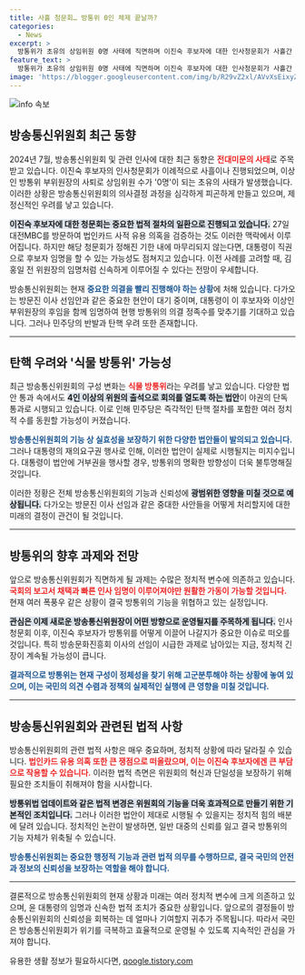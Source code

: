 ```yaml
---
title: 사흘 청문회… 방통위 0인 체제 끝날까?
categories:
  - News
excerpt: >
  방통위가 초유의 상임위원 0명 사태에 직면하며 이진숙 후보자에 대한 인사청문회가 사흘간 이어졌다. 인사청문보고서 채택이 지연될 경우, 대통령의 직권 임명 가능성도. 민주당은 임명 후 즉각 탄핵을 시사하며, 식물 방통위 우려가 커지고 있다. 클릭해 더 알아보세요!
feature_text: >
  방통위가 초유의 상임위원 0명 사태에 직면하며 이진숙 후보자에 대한 인사청문회가 사흘간 이어졌다. 인사청문보고서 채택이 지연될 경우, 대통령의 직권 임명 가능성도. 민주당은 임명 후 즉각 탄핵을 시사하며, 식물 방통위 우려가 커지고 있다. 클릭해 더 알아보세요!
image: 'https://blogger.googleusercontent.com/img/b/R29vZ2xl/AVvXsEixyZcFfHzMRdzZMjFBmAUKJYCLCGyLL1o632UiGVXcaFdKo_bkvkuCioo0uUKlGfBVcT3P84aROyZIXSBEx3Aw5nCQ3pTgDom1WDC4m8eifvWiAmWEEVb4x6G_l8C0QH225ldMjyaFvpxGEBGNO37VmDTDMHGhJPq73UglMfDca1-0aw/s1600/blogspot.png'
---
```


<p><img src="https://blogger.googleusercontent.com/img/b/R29vZ2xl/AVvXsEixyZcFfHzMRdzZMjFBmAUKJYCLCGyLL1o632UiGVXcaFdKo_bkvkuCioo0uUKlGfBVcT3P84aROyZIXSBEx3Aw5nCQ3pTgDom1WDC4m8eifvWiAmWEEVb4x6G_l8C0QH225ldMjyaFvpxGEBGNO37VmDTDMHGhJPq73UglMfDca1-0aw/s1600/blogspot.png" alt="info 속보" /></p>

<h2 data-ke-size="size26">방송통신위원회 최근 동향</h2>

<p data-ke-size="size16">2024년 7월, 방송통신위원회 및 관련 인사에 대한 최근 동향은 <b><span style="color: #ee2323;">전대미문의 사태</span></b>로 주목받고 있습니다. 이진숙 후보자의 인사청문회가 이례적으로 사흘이나 진행되었으며, 이상인 방통위 부위원장의 사퇴로 상임위원 수가 '0명'이 되는 초유의 사태가 발생했습니다. 이러한 상황은 방송통신위원회의 의사결정 과정을 심각하게 피곤하게 만들고 있으며, 제정신적인 우려를 낳고 있습니다.</p>

<p data-ke-size="size16"><b><span style="background-color: #21538527;">이진숙 후보자에 대한 청문회는 중요한 법적 절차의 일환으로 진행되고 있습니다.</span></b> 27일 대전MBC를 방문하여 법인카드 사적 유용 의혹을 검증하는 것도 이러한 맥락에서 이루어집니다. 하지만 해당 청문회가 정해진 기한 내에 마무리되지 않는다면, 대통령이 직권으로 후보자 임명을 할 수 있는 가능성도 점쳐지고 있습니다. 이전 사례를 고려할 때, 김홍일 전 위원장의 임명처럼 신속하게 이루어질 수 있다는 전망이 우세합니다.</p>

<p data-ke-size="size16">방송통신위원회는 현재 <b><span style="color: #1a5490;">중요한 의결을 빨리 진행해야 하는 상황</span></b>에 처해 있습니다. 다가오는 방문진 이사 선임안과 같은 중요한 현안이 대기 중이며, 대통령이 이 후보자와 이상인 부위원장의 후임을 함께 임명하여 현행 방통위의 의결 정족수를 맞추기를 기대하고 있습니다. 그러나 민주당의 반발과 탄핵 우려 또한 존재합니다.</p>

<hr>

<h2 data-ke-size="size26">탄핵 우려와 '식물 방통위' 가능성</h2>

<p data-ke-size="size16">최근 방송통신위원회의 구성 변화는 <b><span style="color: #ee2323;">식물 방통위</span></b>라는 우려를 낳고 있습니다. 다양한 법안 통과 속에서도 <b><span style="background-color: #21538527;">4인 이상의 위원의 출석으로 회의를 열도록 하는 법안</span></b>이 야권의 단독 통과로 시행되고 있습니다. 이로 인해 민주당은 즉각적인 탄핵 절차를 포함한 여러 정치적 수를 동원할 가능성이 커졌습니다.</p>

<p data-ke-size="size16"><b><span style="color: #1a5490;">방송통신위원회의 기능 상 실효성을 보장하기 위한 다양한 법안들이 발의되고 있습니다.</span></b> 그러나 대통령의 재의요구권 행사로 인해, 이러한 법안이 실제로 시행될지는 미지수입니다. 대통령이 법안에 거부권을 행사할 경우, 방통위의 명확한 방향성이 더욱 불투명해질 것입니다.</p>

<p data-ke-size="size16">이러한 정황은 전체 방송통신위원회의 기능과 신뢰성에 <b><span style="background-color: #21538527;">광범위한 영향을 미칠 것으로 예상됩니다.</span></b> 다가오는 방문진 이사 선임과 같은 중대한 사안들을 어떻게 처리할지에 대한 미래의 결정이 관건이 될 것입니다.</p>

<hr>

<h2 data-ke-size="size26">방통위의 향후 과제와 전망</h2>

<p data-ke-size="size16">앞으로 방송통신위원회가 직면하게 될 과제는 수많은 정치적 변수에 의존하고 있습니다. <b><span style="color: #ee2323;">국회의 보고서 채택과 빠른 인사 임명이 이루어져야만 원활한 가동이 가능할 것입니다.</span></b> 현재 여러 폭풍우 같은 상황이 결국 방통위의 기능을 위협하고 있는 실정입니다.</p>

<p data-ke-size="size16"><b><span style="background-color: #21538527;">관심은 이제 새로운 방송통신위원장이 어떤 방향으로 운영될지를 주목하게 됩니다.</span></b> 인사청문회 이후, 이진숙 후보자가 방통위를 어떻게 이끌어 나갈지가 중요한 이슈로 떠오를 것입니다. 특히 방송문화진흥회 이사의 선임이 시급한 과제로 남아있는 지금, 정치적 긴장이 계속될 가능성이 큽니다.</p>

<p data-ke-size="size16"><b><span style="color: #1a5490;">결과적으로 방통위는 현재 구성이 정체성을 찾기 위해 고군분투해야 하는 상황에 놓여 있으며, 이는 국민의 의견 수렴과 정책의 실제적인 실행에 큰 영향을 미칠 것입니다.</span></b></p>

<hr>

<h2 data-ke-size="size26">방송통신위원회와 관련된 법적 사항</h2>

<p data-ke-size="size16">방송통신위원회의 관련 법적 사항은 매우 중요하며, 정치적 상황에 따라 달라질 수 있습니다. <b><span style="color: #ee2323;">법인카드 유용 의혹 또한 큰 쟁점으로 떠올랐으며, 이는 이진숙 후보자에겐 큰 부담으로 작용할 수 있습니다.</span></b> 이러한 법적 측면은 위원회의 혁신과 단일성을 보장하기 위해 필요한 조치들이 취해져야 함을 시사합니다.</p>

<p data-ke-size="size16"><b><span style="background-color: #21538527;">방통위법 업데이트와 같은 법적 변경은 위원회의 기능을 더욱 효과적으로 만들기 위한 기본적인 조치입니다.</span></b> 그러나 이러한 법안이 제대로 시행될 수 있을지는 정치적 힘의 배분에 달려 있습니다. 정치적인 논란이 발생하면, 일반 대중의 신뢰를 잃고 결국 방통위의 기능 자체가 위축될 수 있습니다.</p>

<p data-ke-size="size16"><b><span style="color: #1a5490;">방송통신위원회는 중요한 행정적 기능과 관련 법적 의무를 수행하므로, 결국 국민의 안전과 정보의 신뢰성을 보장하는 역할을 해야 합니다.</span></b></p>

<hr>

<p data-ke-size="size16">결론적으로 방송통신위원회의 현재 상황과 미래는 여러 정치적 변수에 크게 의존하고 있으며, 윤 대통령의 임명과 신속한 법적 조치가 중요한 상황입니다. 앞으로의 결정들이 방송통신위원회의 신뢰성을 회복하는 데 얼마나 기여할지 귀추가 주목됩니다. 따라서 국민은 방송통신위원회가 위기를 극복하고 효율적으로 운영될 수 있도록 지속적인 관심을 가져야 합니다.</p>
유용한 생활 정보가 필요하시다면, <a href="https://qoogle.tistory.com" rel="dofollow">qoogle.tistory.com</a>



